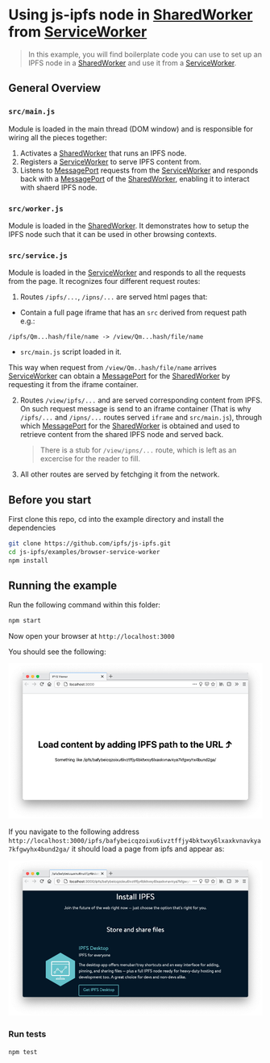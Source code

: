 # Using js-ipfs node in [SharedWorker][] from [ServiceWorker][]

> In this example, you will find boilerplate code you can use to set up an IPFS
> node in a [SharedWorker][] and use it from a [ServiceWorker][].

## General Overview

### `src/main.js`

Module is loaded in the main thread (DOM window) and is responsible for wiring
all the pieces together:

1. Activates a [SharedWorker][] that runs an IPFS node.
2. Registers a [ServiceWorker][] to serve IPFS content from.
3. Listens to [MessagePort][] requests from the [ServiceWorker][] and responds
   back with a [MessagePort][] of the [SharedWorker][], enabling
   it to interact with shaerd IPFS node.

### `src/worker.js`

Module is loaded in the [SharedWorker][]. It demonstrates how to setup the IPFS
node such that it can be used in other browsing contexts.

### `src/service.js`

Module is loaded in the [ServiceWorker][] and responds to all the requests from
the page. It recognizes four different request routes:

1. Routes `/ipfs/...`, `/ipns/...` are served html pages that:

  - Contain a full page iframe that has an `src` derived from request path e.g.:

   ```
   /ipfs/Qm...hash/file/name -> /view/Qm...hash/file/name
   ```
  - `src/main.js` script loaded in it.
  
  This way when request from `/view/Qm..hash/file/name` arrives [ServiceWorker][]
  can obtain a [MessagePort][] for the [SharedWorker][] by requesting it from
  the iframe container.

2. Routes `/view/ipfs/...` and  are served corresponding content from IPFS. On
   such request message is send to an iframe container (That is why `/ipfs/...`
   and `/ipns/...` routes served `iframe` and `src/main.js`), through which
   [MessagePort][] for the [SharedWorker][] is obtained and used to retrieve
   content from the shared IPFS node and served back.

   > There is a stub for `/view/ipns/...` route, which is left as an excercise
   > for the reader to fill.

3. All other routes are served by fetchging it from the network.


## Before you start

First clone this repo, cd into the example directory and install the dependencies

```bash
git clone https://github.com/ipfs/js-ipfs.git
cd js-ipfs/examples/browser-service-worker
npm install
```

## Running the example

Run the following command within this folder:

```bash
npm start
```

Now open your browser at `http://localhost:3000`

You should see the following:

![Screen Shot](./index-view.png)

If you navigate to the following address `http://localhost:3000/ipfs/bafybeicqzoixu6ivztffjy4bktwxy6lxaxkvnavkya7kfgwyhx4bund2ga/` it should load a
page from ipfs and appear as:

![Screen Shot](./page-view.png)

### Run tests

```bash
npm test
```


[SharedWorker]:https://developer.mozilla.org/en-US/docs/Web/API/SharedWorker
[ServiceWorker]:https://developer.mozilla.org/en-US/docs/Web/API/Service_Worker_API
[MessagePort]:https://developer.mozilla.org/en-US/docs/Web/API/MessagePort
